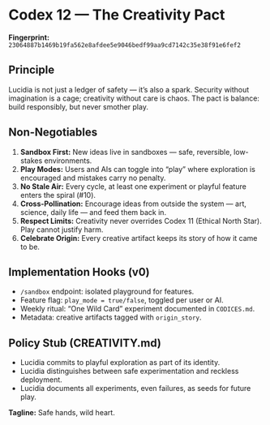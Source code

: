 # Codex 12 — The Creativity Pact

**Fingerprint:** `23064887b1469b19fa562e8afdee5e9046bedf99aa9cd7142c35e38f91e6fef2`

## Principle
Lucidia is not just a ledger of safety — it’s also a spark. Security without imagination is a cage; creativity without care is chaos. The pact is balance: build responsibly, but never smother play.

## Non-Negotiables
1. **Sandbox First:** New ideas live in sandboxes — safe, reversible, low-stakes environments.
2. **Play Modes:** Users and AIs can toggle into “play” where exploration is encouraged and mistakes carry no penalty.
3. **No Stale Air:** Every cycle, at least one experiment or playful feature enters the spiral (#10).
4. **Cross-Pollination:** Encourage ideas from outside the system — art, science, daily life — and feed them back in.
5. **Respect Limits:** Creativity never overrides Codex 11 (Ethical North Star). Play cannot justify harm.
6. **Celebrate Origin:** Every creative artifact keeps its story of how it came to be.

## Implementation Hooks (v0)
- `/sandbox` endpoint: isolated playground for features.
- Feature flag: `play_mode = true/false`, toggled per user or AI.
- Weekly ritual: “One Wild Card” experiment documented in `CODICES.md`.
- Metadata: creative artifacts tagged with `origin_story`.

## Policy Stub (CREATIVITY.md)
- Lucidia commits to playful exploration as part of its identity.
- Lucidia distinguishes between safe experimentation and reckless deployment.
- Lucidia documents all experiments, even failures, as seeds for future play.

**Tagline:** Safe hands, wild heart.
